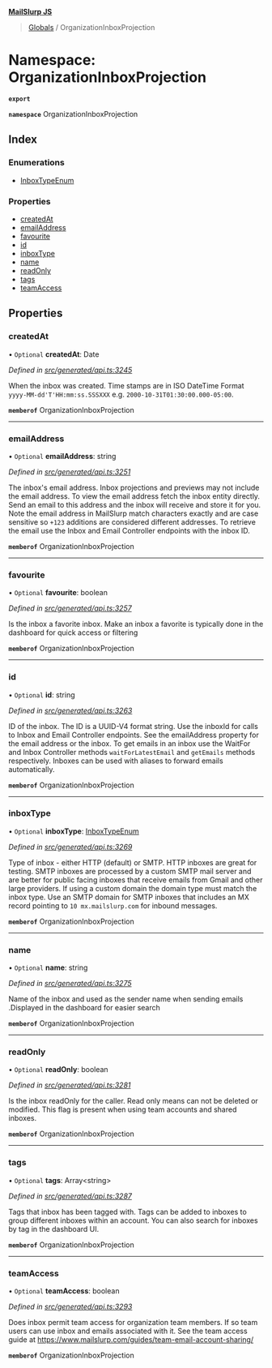 **[MailSlurp JS](../README.md)**

> [Globals](../README.md) / OrganizationInboxProjection

# Namespace: OrganizationInboxProjection

**`export`** 

**`namespace`** OrganizationInboxProjection

## Index

### Enumerations

* [InboxTypeEnum](../enums/organizationinboxprojection.inboxtypeenum.md)

### Properties

* [createdAt](organizationinboxprojection.md#createdat)
* [emailAddress](organizationinboxprojection.md#emailaddress)
* [favourite](organizationinboxprojection.md#favourite)
* [id](organizationinboxprojection.md#id)
* [inboxType](organizationinboxprojection.md#inboxtype)
* [name](organizationinboxprojection.md#name)
* [readOnly](organizationinboxprojection.md#readonly)
* [tags](organizationinboxprojection.md#tags)
* [teamAccess](organizationinboxprojection.md#teamaccess)

## Properties

### createdAt

• `Optional` **createdAt**: Date

*Defined in [src/generated/api.ts:3245](https://github.com/mailslurp/mailslurp-client/blob/c5e5f20/src/generated/api.ts#L3245)*

When the inbox was created. Time stamps are in ISO DateTime Format `yyyy-MM-dd'T'HH:mm:ss.SSSXXX` e.g. `2000-10-31T01:30:00.000-05:00`.

**`memberof`** OrganizationInboxProjection

___

### emailAddress

• `Optional` **emailAddress**: string

*Defined in [src/generated/api.ts:3251](https://github.com/mailslurp/mailslurp-client/blob/c5e5f20/src/generated/api.ts#L3251)*

The inbox's email address. Inbox projections and previews may not include the email address. To view the email address fetch the inbox entity directly. Send an email to this address and the inbox will receive and store it for you. Note the email address in MailSlurp match characters exactly and are case sensitive so `+123` additions are considered different addresses. To retrieve the email use the Inbox and Email Controller endpoints with the inbox ID.

**`memberof`** OrganizationInboxProjection

___

### favourite

• `Optional` **favourite**: boolean

*Defined in [src/generated/api.ts:3257](https://github.com/mailslurp/mailslurp-client/blob/c5e5f20/src/generated/api.ts#L3257)*

Is the inbox a favorite inbox. Make an inbox a favorite is typically done in the dashboard for quick access or filtering

**`memberof`** OrganizationInboxProjection

___

### id

• `Optional` **id**: string

*Defined in [src/generated/api.ts:3263](https://github.com/mailslurp/mailslurp-client/blob/c5e5f20/src/generated/api.ts#L3263)*

ID of the inbox. The ID is a UUID-V4 format string. Use the inboxId for calls to Inbox and Email Controller endpoints. See the emailAddress property for the email address or the inbox. To get emails in an inbox use the WaitFor and Inbox Controller methods `waitForLatestEmail` and `getEmails` methods respectively. Inboxes can be used with aliases to forward emails automatically.

**`memberof`** OrganizationInboxProjection

___

### inboxType

• `Optional` **inboxType**: [InboxTypeEnum](../enums/organizationinboxprojection.inboxtypeenum.md)

*Defined in [src/generated/api.ts:3269](https://github.com/mailslurp/mailslurp-client/blob/c5e5f20/src/generated/api.ts#L3269)*

Type of inbox - either HTTP (default) or SMTP. HTTP inboxes are great for testing. SMTP inboxes are processed by a custom SMTP mail server and are better for public facing inboxes that receive emails from Gmail and other large providers. If using a custom domain the domain type must match the inbox type. Use an SMTP domain for SMTP inboxes that includes an MX record pointing to `10 mx.mailslurp.com` for inbound messages.

**`memberof`** OrganizationInboxProjection

___

### name

• `Optional` **name**: string

*Defined in [src/generated/api.ts:3275](https://github.com/mailslurp/mailslurp-client/blob/c5e5f20/src/generated/api.ts#L3275)*

Name of the inbox and used as the sender name when sending emails .Displayed in the dashboard for easier search

**`memberof`** OrganizationInboxProjection

___

### readOnly

• `Optional` **readOnly**: boolean

*Defined in [src/generated/api.ts:3281](https://github.com/mailslurp/mailslurp-client/blob/c5e5f20/src/generated/api.ts#L3281)*

Is the inbox readOnly for the caller. Read only means can not be deleted or modified. This flag is present when using team accounts and shared inboxes.

**`memberof`** OrganizationInboxProjection

___

### tags

• `Optional` **tags**: Array\<string>

*Defined in [src/generated/api.ts:3287](https://github.com/mailslurp/mailslurp-client/blob/c5e5f20/src/generated/api.ts#L3287)*

Tags that inbox has been tagged with. Tags can be added to inboxes to group different inboxes within an account. You can also search for inboxes by tag in the dashboard UI.

**`memberof`** OrganizationInboxProjection

___

### teamAccess

• `Optional` **teamAccess**: boolean

*Defined in [src/generated/api.ts:3293](https://github.com/mailslurp/mailslurp-client/blob/c5e5f20/src/generated/api.ts#L3293)*

Does inbox permit team access for organization team members. If so team users can use inbox and emails associated with it. See the team access guide at https://www.mailslurp.com/guides/team-email-account-sharing/

**`memberof`** OrganizationInboxProjection

